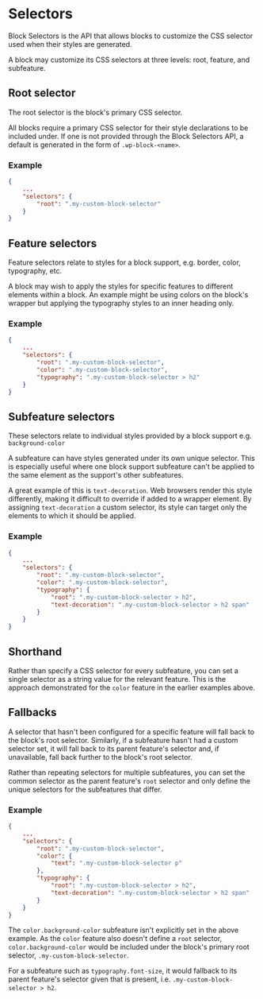 # Selectors

Block Selectors is the API that allows blocks to customize the CSS selector used
when their styles are generated.

A block may customize its CSS selectors at three levels: root, feature, and
subfeature.

## Root selector

The root selector is the block's primary CSS selector.

All blocks require a primary CSS selector for their style declarations to be
included under. If one is not provided through the Block Selectors API, a
default is generated in the form of `.wp-block-<name>`.

### Example

```json
{
	...
	"selectors": {
		"root": ".my-custom-block-selector"
	}
}
```

## Feature selectors

Feature selectors relate to styles for a block support, e.g. border, color,
typography, etc.

A block may wish to apply the styles for specific features to different
elements within a block. An example might be using colors on the block's wrapper
but applying the typography styles to an inner heading only.

### Example

```json
{
	...
	"selectors": {
		"root": ".my-custom-block-selector",
		"color": ".my-custom-block-selector",
		"typography": ".my-custom-block-selector > h2"
	}
}
```

## Subfeature selectors

These selectors relate to individual styles provided by a block support e.g.
`background-color`

A subfeature can have styles generated under its own unique selector. This is
especially useful where one block support subfeature can't be applied to the
same element as the support's other subfeatures.

A great example of this is `text-decoration`. Web browsers render this style
differently, making it difficult to override if added to a wrapper element. By
assigning `text-decoration` a custom selector, its style can target only the
elements to which it should be applied.

### Example

```json
{
	...
	"selectors": {
		"root": ".my-custom-block-selector",
		"color": ".my-custom-block-selector",
		"typography": {
			"root": ".my-custom-block-selector > h2",
			"text-decoration": ".my-custom-block-selector > h2 span"
		}
	}
}
```

## Shorthand

Rather than specify a CSS selector for every subfeature, you can set a single
selector as a string value for the relevant feature. This is the approach
demonstrated for the `color` feature in the earlier examples above.

## Fallbacks

A selector that hasn't been configured for a specific feature will fall back to
the block's root selector. Similarly, if a subfeature hasn't had a custom
selector set, it will fall back to its parent feature's selector and, if unavailable, fall back further to the block's root selector.

Rather than repeating selectors for multiple subfeatures, you can set the
common selector as the parent feature's `root` selector and only define the
unique selectors for the subfeatures that differ.

### Example

```json
{
	...
	"selectors": {
		"root": ".my-custom-block-selector",
		"color": {
			"text": ".my-custom-block-selector p"
		},
		"typography": {
			"root": ".my-custom-block-selector > h2",
			"text-decoration": ".my-custom-block-selector > h2 span"
		}
	}
}
```

The `color.background-color` subfeature isn't explicitly set in the above
example. As the `color` feature also doesn't define a `root` selector,
`color.background-color` would be included under the block's primary root
selector, `.my-custom-block-selector`.

For a subfeature such as `typography.font-size`, it would fallback to its parent
feature's selector given that is present, i.e. `.my-custom-block-selector > h2`.
